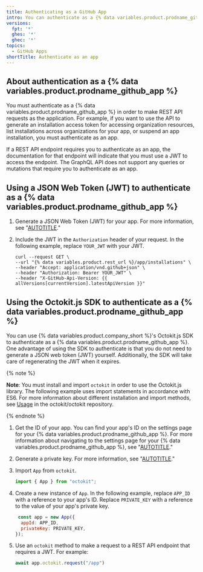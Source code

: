 ```yaml
---
title: Authenticating as a GitHub App
intro: You can authenticate as a {% data variables.product.prodname_github_app %} in order to generate an installation access token or manage your app.
versions:
  fpt: '*'
  ghes: '*'
  ghec: '*'
topics:
  - GitHub Apps
shortTitle: Authenticate as an app
---
```


## About authentication as a {% data variables.product.prodname_github_app %}

You must authenticate as a {% data variables.product.prodname_github_app %} in order to make REST API requests as the application. For example, if you want to use the API to generate an installation access token for accessing organization resources, list installations across organizations for your app, or suspend an app installation, you must authenticate as an app.

If a REST API endpoint requires you to authenticate as an app, the documentation for that endpoint will indicate that you must use a JWT to access the endpoint. The GraphQL API does not support any queries or mutations that require you to authenticate as an app.

## Using a JSON Web Token (JWT) to authenticate as a {% data variables.product.prodname_github_app %}

1. Generate a JSON Web Token (JWT) for your app. For more information, see "[AUTOTITLE](/apps/creating-github-apps/authenticating-with-a-github-app/generating-a-json-web-token-jwt-for-a-github-app)."
1. Include the JWT in the `Authorization` header of your request. In the following example, replace `YOUR_JWT` with your JWT.

   ```shell
   curl --request GET \
   --url "{% data variables.product.rest_url %}/app/installations" \
   --header "Accept: application/vnd.github+json" \
   --header "Authorization: Bearer YOUR_JWT" \
   --header "X-GitHub-Api-Version: {{ allVersions[currentVersion].latestApiVersion }}"
   ```

## Using the Octokit.js SDK to authenticate as a {% data variables.product.prodname_github_app %}

You can use {% data variables.product.company_short %}'s Octokit.js SDK to authenticate as a {% data variables.product.prodname_github_app %}. One advantage of using the SDK to authenticate is that you do not need to generate a JSON web token (JWT) yourself. Additionally, the SDK will take care of regenerating the JWT when it expires.

{% note %}

**Note**: You must install and import `octokit` in order to use the Octokit.js library. The following example uses import statements in accordance with ES6. For more information about different installation and import methods, see [Usage](https://github.com/octokit/octokit.js/#usage) in the octokit/octokit repository.

{% endnote %}

1. Get the ID of your app. You can find your app's ID on the settings page for your {% data variables.product.prodname_github_app %}. For more information about navigating to the settings page for your {% data variables.product.prodname_github_app %}, see "[AUTOTITLE](/apps/maintaining-github-apps/modifying-a-github-app-registration#navigating-to-your-github-app-settings)."
1. Generate a private key. For more information, see "[AUTOTITLE](/apps/creating-github-apps/authenticating-with-a-github-app/managing-private-keys-for-github-apps)."
1. Import `App` from `octokit`.

   ```javascript copy
   import { App } from "octokit";
   ```

1. Create a new instance of `App`. In the following example, replace `APP_ID` with a reference to your app's ID. Replace `PRIVATE_KEY` with a reference to the value of your app's private key.

   ```javascript copy
    const app = new App({
     appId: APP_ID,
     privateKey: PRIVATE_KEY,
   });
   ```

1. Use an `octokit` method to make a request to a REST API endpoint that requires a JWT. For example:

   ```javascript copy
   await app.octokit.request("/app")
   ```
